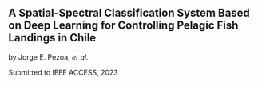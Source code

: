 ## A Spatial-Spectral Classification System Based on Deep Learning for Controlling Pelagic Fish Landings in Chile

by Jorge E. Pezoa, *et al.*

Submitted to IEEE ACCESS, 2023

